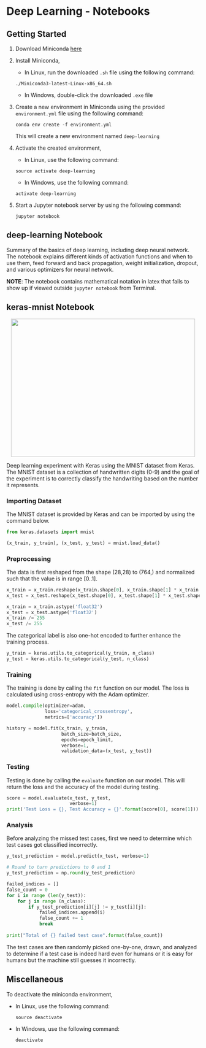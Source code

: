 # Deep Learning - Notebooks

## Getting Started

1. Download Miniconda [here](https://conda.io/miniconda.html)

2. Install Miniconda,
    - In Linux, run the downloaded `.sh` file using the following command:
    ```
    ./Miniconda3-latest-Linux-x86_64.sh
    ```
    - In Windows, double-click the downloaded `.exe` file

3. Create a new environment in Miniconda using the provided `environment.yml` file using the following command:
    ```
    conda env create -f environment.yml
    ```
    This will create a new environment named `deep-learning`
    
4. Activate the created environment,
    - In Linux, use the following command:
    ```
    source activate deep-learning
    ```
    - In Windows, use the following command:
    ```
    activate deep-learning
    ```

5. Start a Jupyter notebook server by using the following command:
    ```
    jupyter notebook
    ```


## deep-learning Notebook

Summary of the basics of deep learning, including deep neural network. The notebook explains different kinds of activation functions and when to use them, feed forward and back propagation, weight initialization, dropout, and various optimizers for neural network.

**NOTE**: The notebook contains mathematical notation in latex that fails to show up if viewed outside `jupyter notebook` from Terminal.


## keras-mnist Notebook

<p align="center">
  <img width="480" height="360" src="https://camo.githubusercontent.com/d440ac2eee1cb3ea33340a2c5f6f15a0878e9275/687474703a2f2f692e7974696d672e636f6d2f76692f3051493378675875422d512f687164656661756c742e6a7067">
</p>

Deep learning experiment with Keras using the MNIST dataset from Keras. The MNIST dataset is a collection of handwritten digits (0-9) and the goal of the experiment is to correctly classify the handwriting based on the number it represents.

### Importing Dataset

The MNIST dataset is provided by Keras and can be imported by using the command below.

```python
from keras.datasets import mnist

(x_train, y_train), (x_test, y_test) = mnist.load_data()
```

### Preprocessing

The data is first reshaped from the shape (28,28) to (764,) and normalized such that the value is in range [0..1].

```python
x_train = x_train.reshape(x_train.shape[0], x_train.shape[1] * x_train.shape[2])
x_test = x_test.reshape(x_test.shape[0], x_test.shape[1] * x_test.shape[2])
```

``` python
x_train = x_train.astype('float32')
x_test = x_test.astype('float32')
x_train /= 255
x_test /= 255
```

The categorical label is also one-hot encoded to further enhance the training process.
```python
y_train = keras.utils.to_categorical(y_train, n_class)
y_test = keras.utils.to_categorical(y_test, n_class)
```

### Training

The training is done by calling the `fit` function on our model. The loss is calculated using cross-entropy with the Adam optimizer.

```python
model.compile(optimizer=adam,
              loss='categorical_crossentropy',
              metrics=['accuracy'])

history = model.fit(x_train, y_train,
                    batch_size=batch_size,
                    epochs=epoch_limit,
                    verbose=1,
                    validation_data=(x_test, y_test))
```


### Testing

Testing is done by calling the `evaluate` function on our model. This will return the loss and the accuracy of the model during testing.

```python
score = model.evaluate(x_test, y_test,
                       verbose=1)
print('Test Loss = {}, Test Accuracy = {}'.format(score[0], score[1]))
```

### Analysis

Before analyzing the missed test cases, first we need to determine which test cases got classified incorrectly.

```python
y_test_prediction = model.predict(x_test, verbose=1)

# Round to turn predictions to 0 and 1
y_test_prediction = np.round(y_test_prediction)

failed_indices = []
false_count = 0
for i in range (len(y_test)):
    for j in range (n_class):
        if y_test_prediction[i][j] != y_test[i][j]:
            failed_indices.append(i)
            false_count += 1
            break
            
print("Total of {} failed test case".format(false_count))
```

The test cases are then randomly picked one-by-one, drawn, and analyzed to determine if a test case is indeed hard even for humans or it is easy for humans but the machine still guesses it incorrectly.


## Miscellaneous

To deactivate the miniconda environment,
- In Linux, use the following command:
    ```
    source deactivate
    ```
- In Windows, use the following command:
    ```
    deactivate
    ```